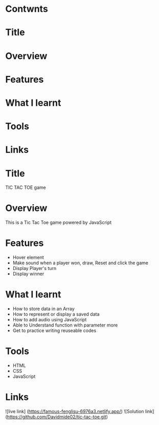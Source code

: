 # Contwnts
# Title
# Overview
# Features
# What I learnt
# Tools
# Links



# Title 
TIC TAC TOE game

# Overview
This is a Tic Tac Toe game powered by JavaScript 

# Features
- Hover element
- Make sound when a player won, draw, Reset and click the game 
- Display Player's turn
- Display winner

# What I learnt
- How to store data in an Array
- How to represent or display a saved data
- How to add audio using JavaScript
- Able to Understand function with parameter more
- Get to practice writing reuseable codes 

# Tools
- HTML
- CSS
- JavaScript

# Links
![live link] (https://famous-fenglisu-6976a3.netlify.app/)
![Solution link] (https://github.com/Davidmide02/tic-tac-toe.git)

